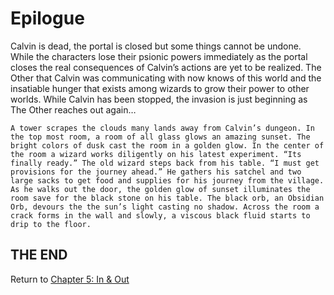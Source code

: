 # Epilogue

Calvin is dead, the portal is closed but some things cannot be undone. While the characters lose their psionic powers immediately as the portal closes the real consequences of Calvin’s actions are yet to be realized. The Other that Calvin was communicating with now knows of this world and the insatiable hunger that exists among wizards to grow their power to other worlds. While Calvin has been stopped, the invasion is just beginning as The Other reaches out again…

`A tower scrapes the clouds many lands away from Calvin’s dungeon. In the top most room, a room of all glass glows an amazing sunset. The bright colors of dusk cast the room in a golden glow. In the center of the room a wizard works diligently on his latest experiment. “Its finally ready.” The old wizard steps back from his table. “I must get provisions for the journey ahead.” He gathers his satchel and two large sacks to get food and supplies for his journey from the village. As he walks out the door, the golden glow of sunset illuminates the room save for the black stone on his table. The black orb, an Obsidian Orb, devours the the sun’s light casting no shadow. Across the room a crack forms in the wall and slowly, a viscous black fluid starts to drip to the floor.`

## THE END

Return to [Chapter 5: In & Out](Chapter5.md)